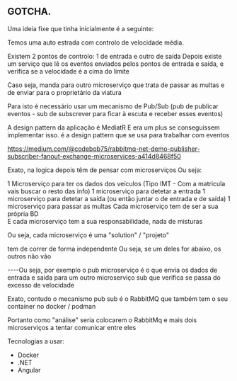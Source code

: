 ## GOTCHA.

Uma ideia fixe que tinha inicialmente é a seguinte:
 
Temos uma auto estrada com controlo de velocidade média.
 
Existem 2 pontos de controlo: 1 de entrada e outro de saída 
Depois existe um serviço que lê os eventos enviados pelos pontos de entrada e saída, e verifica se a velocidade é a cima do limite 
 
Caso seja, manda para outro microserviço que trata de passar as multas e de enviar para o proprietário da viatura

Para isto é necessário usar um mecanismo de Pub/Sub (pub de publicar eventos - sub de subscrever para ficar à escuta e receber esses eventos)

A design pattern da aplicação é MediatR
E era um plus se conseguissem implementar isso.
é a design pattern que se usa para trabalhar com eventos

https://medium.com/@codebob75/rabbitmq-net-demo-publisher-subscriber-fanout-exchange-microservices-a414d8468f50

Exato, na logica depois têm de pensar com microserviços 
Ou seja: 
 
1 Microserviço para ter os dados dos veículos (Tipo IMT - Com a matricula vais buscar o resto das info)
1 microserviço para detetar a entrada 
1 microserviço para detetar a saída (ou então juntar o de entrada e de saída)
1 microserviço para passar as multas
Cada microserviço tem de ser a sua própria BD   
E cada microserviço tem a sua responsabilidade, nada de misturas  

Ou seja, cada microserviço é uma "solution" / "projeto"

tem de correr de forma independente 
Ou seja, se um deles for abaixo, os outros não vão 

----Ou seja, por exemplo o pub microserviço é o que envia os dados de entrada e saida para um outro microserviço sub que verifica se passa do excesso de velocidade

Exato, contudo o mecanismo pub sub é o RabbitMQ que também tem o seu container no docker / podman

Portanto como "análise" seria colocarem o RabbitMq e mais dois microserviços a tentar comunicar entre eles 



Tecnologias a usar:
- Docker
- .NET
- Angular